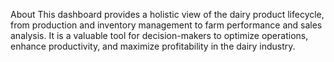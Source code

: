 About This dashboard provides a holistic view of the dairy product lifecycle, from production and inventory management to farm performance and sales analysis.
It is a valuable tool for decision-makers to optimize operations, enhance productivity, and maximize profitability in the dairy industry.

